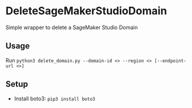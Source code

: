 # DeleteSageMakerStudioDomain
Simple wrapper to delete a SageMaker Studio Domain

## Usage

Run `python3 delete_domain.py --domain-id <> --region <> [--endpoint-url <>]`

## Setup

- Install boto3: `pip3 install boto3`